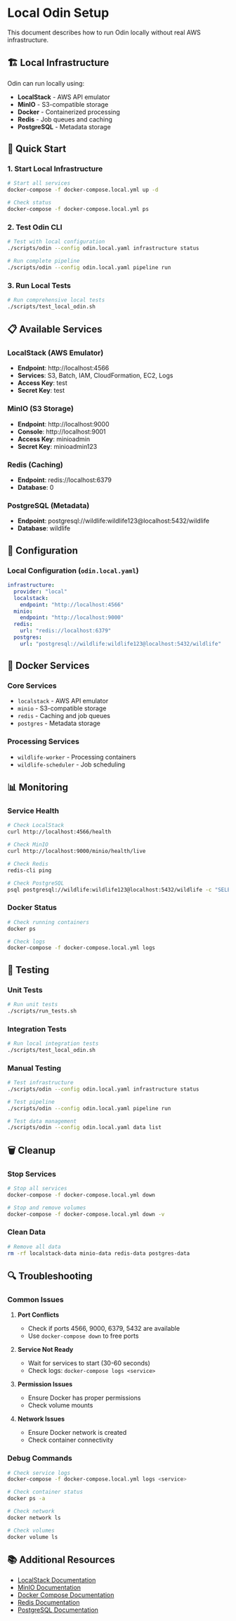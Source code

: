 # Local Odin Setup

This document describes how to run Odin locally without real AWS infrastructure.

## 🏗️ Local Infrastructure

Odin can run locally using:

- **LocalStack** - AWS API emulator
- **MinIO** - S3-compatible storage
- **Docker** - Containerized processing
- **Redis** - Job queues and caching
- **PostgreSQL** - Metadata storage

## 🚀 Quick Start

### 1. Start Local Infrastructure

```bash
# Start all services
docker-compose -f docker-compose.local.yml up -d

# Check status
docker-compose -f docker-compose.local.yml ps
```

### 2. Test Odin CLI

```bash
# Test with local configuration
./scripts/odin --config odin.local.yaml infrastructure status

# Run complete pipeline
./scripts/odin --config odin.local.yaml pipeline run
```

### 3. Run Local Tests

```bash
# Run comprehensive local tests
./scripts/test_local_odin.sh
```

## 📋 Available Services

### LocalStack (AWS Emulator)
- **Endpoint**: http://localhost:4566
- **Services**: S3, Batch, IAM, CloudFormation, EC2, Logs
- **Access Key**: test
- **Secret Key**: test

### MinIO (S3 Storage)
- **Endpoint**: http://localhost:9000
- **Console**: http://localhost:9001
- **Access Key**: minioadmin
- **Secret Key**: minioadmin123

### Redis (Caching)
- **Endpoint**: redis://localhost:6379
- **Database**: 0

### PostgreSQL (Metadata)
- **Endpoint**: postgresql://wildlife:wildlife123@localhost:5432/wildlife
- **Database**: wildlife

## 🔧 Configuration

### Local Configuration (`odin.local.yaml`)

```yaml
infrastructure:
  provider: "local"
  localstack:
    endpoint: "http://localhost:4566"
  minio:
    endpoint: "http://localhost:9000"
  redis:
    url: "redis://localhost:6379"
  postgres:
    url: "postgresql://wildlife:wildlife123@localhost:5432/wildlife"
```

## 🐳 Docker Services

### Core Services
- `localstack` - AWS API emulator
- `minio` - S3-compatible storage
- `redis` - Caching and job queues
- `postgres` - Metadata storage

### Processing Services
- `wildlife-worker` - Processing containers
- `wildlife-scheduler` - Job scheduling

## 📊 Monitoring

### Service Health
```bash
# Check LocalStack
curl http://localhost:4566/health

# Check MinIO
curl http://localhost:9000/minio/health/live

# Check Redis
redis-cli ping

# Check PostgreSQL
psql postgresql://wildlife:wildlife123@localhost:5432/wildlife -c "SELECT 1"
```

### Docker Status
```bash
# Check running containers
docker ps

# Check logs
docker-compose -f docker-compose.local.yml logs
```

## 🧪 Testing

### Unit Tests
```bash
# Run unit tests
./scripts/run_tests.sh
```

### Integration Tests
```bash
# Run local integration tests
./scripts/test_local_odin.sh
```

### Manual Testing
```bash
# Test infrastructure
./scripts/odin --config odin.local.yaml infrastructure status

# Test pipeline
./scripts/odin --config odin.local.yaml pipeline run

# Test data management
./scripts/odin --config odin.local.yaml data list
```

## 🗑️ Cleanup

### Stop Services
```bash
# Stop all services
docker-compose -f docker-compose.local.yml down

# Stop and remove volumes
docker-compose -f docker-compose.local.yml down -v
```

### Clean Data
```bash
# Remove all data
rm -rf localstack-data minio-data redis-data postgres-data
```

## 🔍 Troubleshooting

### Common Issues

1. **Port Conflicts**
   - Check if ports 4566, 9000, 6379, 5432 are available
   - Use `docker-compose down` to free ports

2. **Service Not Ready**
   - Wait for services to start (30-60 seconds)
   - Check logs: `docker-compose logs <service>`

3. **Permission Issues**
   - Ensure Docker has proper permissions
   - Check volume mounts

4. **Network Issues**
   - Ensure Docker network is created
   - Check container connectivity

### Debug Commands

```bash
# Check service logs
docker-compose -f docker-compose.local.yml logs <service>

# Check container status
docker ps -a

# Check network
docker network ls

# Check volumes
docker volume ls
```

## 📚 Additional Resources

- [LocalStack Documentation](https://docs.localstack.cloud/)
- [MinIO Documentation](https://docs.min.io/)
- [Docker Compose Documentation](https://docs.docker.com/compose/)
- [Redis Documentation](https://redis.io/docs/)
- [PostgreSQL Documentation](https://www.postgresql.org/docs/)
